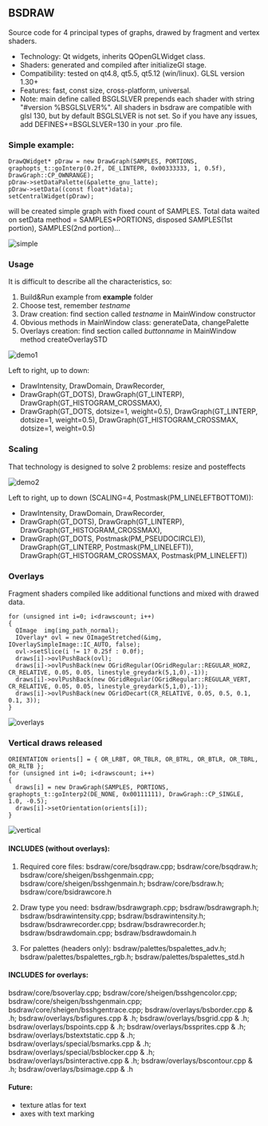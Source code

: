 ## BSDRAW
Source code for 4 principal types of graphs, drawed by fragment and vertex shaders.

* Technology: Qt widgets, inherits QOpenGLWidget class.
* Shaders: generated and compiled after initializeGl stage.
* Compatibility: tested on qt4.8, qt5.5, qt5.12 (win/linux). GLSL version 1.30+
* Features: fast, const size, cross-platform, universal.
* Note: main define called BSGLSLVER prepends each shader with string "#version %BSGLSLVER%". 
All shaders in bsdraw are compatible with glsl 130, but by default BSGLSLVER is not set. So
if you have any issues, add DEFINES+=BSGLSLVER=130 in your .pro file.

### Simple example:
```
DrawQWidget* pDraw = new DrawGraph(SAMPLES, PORTIONS, graphopts_t::goInterp(0.2f, DE_LINTEPR, 0x00333333, 1, 0.5f), DrawGraph::CP_OWNRANGE);
pDraw->setDataPalette(&palette_gnu_latte);
pDraw->setData((const float*)data);
setCentralWidget(pDraw);
```
will be created simple graph with fixed count of SAMPLES. Total data waited on setData method = SAMPLES*PORTIONS,
disposed SAMPLES(1st portion), SAMPLES(2nd portion)...

![simple](/demoimages/simple.png)

### Usage
It is difficult to describe all the characteristics, so:
1. Build&Run example from __example__ folder
2. Choose test, remember _testname_
3. Draw creation: find section called _testname_ in MainWindow constructor
4. Obvious methods in MainWindow class: generateData, changePalette
5. Overlays creation: find section called _buttonname_ in MainWindow method createOverlaySTD

![demo1](/demoimages/demo1.png)

Left to right, up to down: 
* DrawIntensity, DrawDomain, DrawRecorder, 
* DrawGraph(GT_DOTS), DrawGraph(GT_LINTERP), DrawGraph(GT_HISTOGRAM_CROSSMAX),
* DrawGraph(GT_DOTS, dotsize=1, weight=0.5), DrawGraph(GT_LINTERP, dotsize=1, weight=0.5), DrawGraph(GT_HISTOGRAM_CROSSMAX, dotsize=1, weight=0.5)

### Scaling
That technology is designed to solve 2 problems: resize and posteffects

![demo2](/demoimages/demo2.png)

Left to right, up to down (SCALING=4, Postmask(PM_LINELEFTBOTTOM)): 
* DrawIntensity, DrawDomain, DrawRecorder, 
* DrawGraph(GT_DOTS), DrawGraph(GT_LINTERP), DrawGraph(GT_HISTOGRAM_CROSSMAX),
* DrawGraph(GT_DOTS, Postmask(PM_PSEUDOCIRCLE)), DrawGraph(GT_LINTERP, Postmask(PM_LINELEFT)), DrawGraph(GT_HISTOGRAM_CROSSMAX, Postmask(PM_LINELEFT))

### Overlays
Fragment shaders compiled like additional functions and mixed with drawed data.
```
for (unsigned int i=0; i<drawscount; i++)
{
  QImage  img(img_path_normal);
  IOverlay* ovl = new OImageStretched(&img, IOverlaySimpleImage::IC_AUTO, false);
  ovl->setSlice(i != 1? 0.25f : 0.0f);
  draws[i]->ovlPushBack(ovl);
  draws[i]->ovlPushBack(new OGridRegular(OGridRegular::REGULAR_HORZ, CR_RELATIVE, 0.05, 0.05, linestyle_greydark(5,1,0),-1));
  draws[i]->ovlPushBack(new OGridRegular(OGridRegular::REGULAR_VERT, CR_RELATIVE, 0.05, 0.05, linestyle_greydark(5,1,0),-1));
  draws[i]->ovlPushBack(new OGridDecart(CR_RELATIVE, 0.05, 0.5, 0.1, 0.1, 3));
}
```

![overlays](/demoimages/overlays.png)

### Vertical draws released
```
ORIENTATION orients[] = { OR_LRBT, OR_TBLR, OR_BTRL, OR_BTLR, OR_TBRL, OR_RLTB };
for (unsigned int i=0; i<drawscount; i++)
{
  draws[i] = new DrawGraph(SAMPLES, PORTIONS, graphopts_t::goInterp2(DE_NONE, 0x00111111), DrawGraph::CP_SINGLE, 1.0, -0.5);
  draws[i]->setOrientation(orients[i]);
}
```

![vertical](/demoimages/vertical.png)

#### INCLUDES (without overlays):
1. Required core files:
bsdraw/core/bsqdraw.cpp;
bsdraw/core/bsqdraw.h;
bsdraw/core/sheigen/bsshgenmain.cpp;
bsdraw/core/sheigen/bsshgenmain.h;
bsdraw/core/bsdraw.h;
bsdraw/core/bsidrawcore.h

2. Draw type you need:
bsdraw/bsdrawgraph.cpp;
bsdraw/bsdrawgraph.h;
bsdraw/bsdrawintensity.cpp;
bsdraw/bsdrawintensity.h;
bsdraw/bsdrawrecorder.cpp;
bsdraw/bsdrawrecorder.h;
bsdraw/bsdrawdomain.cpp;
bsdraw/bsdrawdomain.h

3. For palettes (headers only):
bsdraw/palettes/bspalettes_adv.h;
bsdraw/palettes/bspalettes_rgb.h;
bsdraw/palettes/bspalettes_std.h

#### INCLUDES for overlays:
bsdraw/core/bsoverlay.cpp;
bsdraw/core/sheigen/bsshgencolor.cpp;
bsdraw/core/sheigen/bsshgenmain.cpp;
bsdraw/core/sheigen/bsshgentrace.cpp;
bsdraw/overlays/bsborder.cpp & .h;
bsdraw/overlays/bsfigures.cpp & .h;
bsdraw/overlays/bsgrid.cpp & .h;
bsdraw/overlays/bspoints.cpp & .h;
bsdraw/overlays/bssprites.cpp & .h;
bsdraw/overlays/bstextstatic.cpp & .h;
bsdraw/overlays/special/bsmarks.cpp & .h;
bsdraw/overlays/special/bsblocker.cpp & .h;
bsdraw/overlays/bsinteractive.cpp & .h;
bsdraw/overlays/bscontour.cpp & .h;
bsdraw/overlays/bsimage.cpp & .h
    
#### Future:
* texture atlas for text
* axes with text marking
